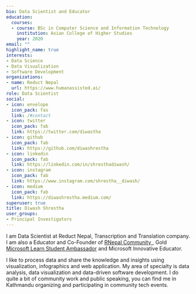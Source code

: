 ```yaml
---
bio: Data Scientist and Educator
education:
  courses:
  - course: BSc in Computer Science and Information Technology
    institution: Asian College of Higher Studies
    year: 2020
email: ""
highlight_name: true
interests:
- Data Science
- Data Visualization
- Software Development
organizations:
- name: Reduct Nepal
  url: https://www.humanassisted.ai/
role: Data Scientist
social:
- icon: envelope
  icon_pack: fas
  link: /#contact
- icon: twitter
  icon_pack: fab
  link: https://twitter.com/diwastha
- icon: github
  icon_pack: fab
  link: https://github.com/diwashrestha
- icon: linkedin
  icon_pack: fab
  link: https://linkedin.com/in/shresthadiwash/
- icon: instagram
  icon_pack: fab
  link: https://www.instagram.com/shrestha__diwash/
- icon: medium
  icon_pack: fab
  link: https://diwashrestha.medium.com/
superuser: true
title: Diwash Shrestha
user_groups:
- Principal Investigators
---
```


I am Data Scientist at Reduct Nepal, Transcription and Translation company. I am also a Educator and Co-Founder of [RNepal Community ](https://www.facebook.com/RUGNepal), Gold [Microsoft Learn Student Ambassador](https://studentambassadors.microsoft.com/) and Microsoft Innovative Educator.


I like to process data and share the knowledge and insights using visualization, infographics and web application. My area of specialty is data analysis, data visualization and data-driven software development. I do quite a bit of community work and public speaking, you can find me in Kathmandu organizing and participating in community tech events.

